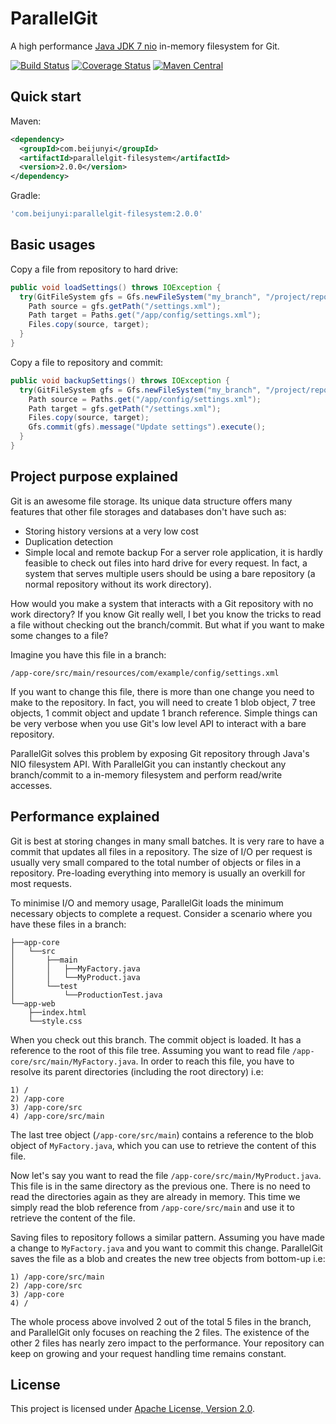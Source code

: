 ParallelGit
===========

A high performance [Java JDK 7 nio](https://docs.oracle.com/javase/tutorial/essential/io/fileio.html) in-memory filesystem for Git.

[![Build Status](https://travis-ci.org/beijunyi/ParallelGit.svg?branch=master)](https://travis-ci.org/beijunyi/ParallelGit)
[![Coverage Status](https://coveralls.io/repos/beijunyi/ParallelGit/badge.svg?branch=master&service=github)](https://coveralls.io/github/beijunyi/ParallelGit?branch=master)
[![Maven Central](https://maven-badges.herokuapp.com/maven-central/com.beijunyi/parallelgit/badge.svg)](https://maven-badges.herokuapp.com/maven-central/com.beijunyi/parallelgit)


Quick start
-----------
Maven:

```xml
<dependency>
  <groupId>com.beijunyi</groupId>
  <artifactId>parallelgit-filesystem</artifactId>
  <version>2.0.0</version>
</dependency>
```

Gradle:

```gradle
'com.beijunyi:parallelgit-filesystem:2.0.0'
```


Basic usages
------------
Copy a file from repository to hard drive:
```java
public void loadSettings() throws IOException {
  try(GitFileSystem gfs = Gfs.newFileSystem("my_branch", "/project/repository")) {
    Path source = gfs.getPath("/settings.xml");
    Path target = Paths.get("/app/config/settings.xml");
    Files.copy(source, target);
  }
}
```

Copy a file to repository and commit:
```java
public void backupSettings() throws IOException {
  try(GitFileSystem gfs = Gfs.newFileSystem("my_branch", "/project/repository")) {
    Path source = Paths.get("/app/config/settings.xml");
    Path target = gfs.getPath("/settings.xml");
    Files.copy(source, target);
    Gfs.commit(gfs).message("Update settings").execute();
  }
}
```


Project purpose explained
-------------------------
Git is an awesome file storage. Its unique data structure offers many features that other file storages and databases don't have such as:
* Storing history versions at a very low cost
* Duplication detection
* Simple local and remote backup
For a server role application, it is hardly feasible to check out files into hard drive for every request. In fact, a system that serves multiple users should be using a bare repository (a normal repository without its work directory).

How would you make a system that interacts with a Git repository with no work directory? If you know Git really well, I bet you know the tricks to read a file without checking out the branch/commit. But what if you want to make some changes to a file?

Imagine you have this file in a branch:
```
/app-core/src/main/resources/com/example/config/settings.xml
```
If you want to change this file, there is more than one change you need to make to the repository. In fact, you will need to create 1 blob object, 7 tree objects, 1 commit object and update 1 branch reference. Simple things can be very verbose when you use Git's low level API to interact with a bare repository.

ParallelGit solves this problem by exposing Git repository through Java's NIO filesystem API. With ParallelGit you can instantly checkout any branch/commit to a in-memory filesystem and perform read/write accesses.


Performance explained
---------------------
Git is best at storing changes in many small batches. It is very rare to have a commit that updates all files in a repository. The size of I/O per request is usually very small compared to the total number of objects or files in a repository. Pre-loading everything into memory is usually an overkill for most requests.

To minimise I/O and memory usage, ParallelGit loads the minimum necessary objects to complete a request. Consider a scenario where you have these files in a branch:
```
├──app-core
│   └──src
│       ├──main
│       │   ├──MyFactory.java
│       │   └──MyProduct.java
│       └──test
│           └──ProductionTest.java
└──app-web
    ├──index.html
    └──style.css
```
When you check out this branch. The commit object is loaded. It has a reference to the root of this file tree.
Assuming you want to read file `/app-core/src/main/MyFactory.java`. In order to reach this file, you have to resolve its parent directories (including the root directory) i.e:
```
1) /
2) /app-core
3) /app-core/src
4) /app-core/src/main
```
The last tree object (`/app-core/src/main`) contains a reference to the blob object of `MyFactory.java`, which you can use to retrieve the content of this file.

Now let's say you want to read the file `/app-core/src/main/MyProduct.java`. This file is in the same directory as the previous one. There is no need to read the directories again as they are already in memory. This time we simply read the blob reference from `/app-core/src/main` and use it to retrieve the content of the file.

Saving files to repository follows a similar pattern. Assuming you have made a change to `MyFactory.java` and you want to commit this change. ParallelGit saves the file as a blob and creates the new tree objects from bottom-up i.e:
```
1) /app-core/src/main
2) /app-core/src
3) /app-core
4) /
```

The whole process above involved 2 out of the total 5 files in the branch, and ParallelGit only focuses on reaching the 2 files. The existence of the other 2 files has nearly zero impact to the performance. Your repository can keep on growing and your request handling time remains constant.



License
-------
This project is licensed under [Apache License, Version 2.0](http://opensource.org/licenses/apache-2.0).